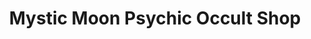 ---
title: "Mystic Moon Psychic Occult Shop"
url: /provincetown/mystic-moon-psychic-occult-shop/
shop: shop
---